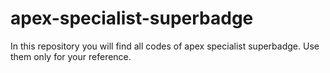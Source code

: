# apex-specialist-superbadge

In this repository you will find all codes of apex specialist superbadge. Use them only for your reference. 
